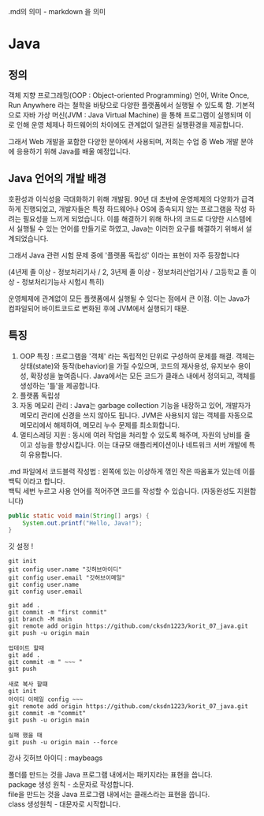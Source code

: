 
.md의 의미 - markdown 을 의미

# Java
## 정의
객체 지향 프로그래밍(OOP : Object-oriented Programming) 언어, Write Once,
Run Anywhere 라는 철학을 바탕으로 다양한 플랫폼에서 실행될 수 있도록 함.
기본적으로 자바 가상 머신(JVM : Java Virtual Machine) 을 통해 프로그램이 실행되며
이로 인해 운영 체제나 하드웨어의 차이에도 관계없이 일관된 실행환경을 제공합니다.

그래서 Web 개발을 포함한 다양한 분야에서 사용되며,
저희는 수업 중 Web 개발 분야에 응용하기 위해 Java를 배울 예정입니다.

## Java 언어의 개발 배경 

호환성과 이식성을 극대화하기 위해 개발됨. 90년 대 초반에 운영체제의 다양화가
급격하게 진행되었고, 개발자들은 특정 하드웨어나 OS에 종속되지 않는 프로그램을
작성 하려는 필요성을 느끼게 되었습니다. 이를 해결하기 위해 하나의 코드로
다양한 시스템에서 실행될 수 있는 언어를 만들기로 하였고, Java는 이러한 요구를
해결하기 위해서 설계되었습니다.

그래서 Java 관련 시험 문제 중에 '플랫폼 독립성' 이라는 표현이 자주 등장합니다

(4년제 졸 이상 - 정보처리기사 / 2, 3년제 졸 이상 - 정보처리산업기사 / 
고등학교 졸 이상 - 정보처리기능사 시험시 특히)

운영체제에 관계없이 모든 플랫폼에서 실행될 수 있다는 점에서 큰 이점.
이는 Java가 컴파일되어 바이트코드로 변화된 후에 JVM에서 실행되기 때문.

## 특징
1. OOP 특징 : 프로그램을 '객체' 라는 독립적인 단위로 구성하여 문제를 해결.
    객체는 상태(state)와 동작(behavior)을 가질 수있으며, 코드의 재사용성,
    유지보수 용이성, 확장성을 높여줍니다. Java에서는 모든 코드가 클래스 내에서
    정의되고, 객체를 생성하는 '틀'을 제공합니다.
2. 플랫폼 독립성
3. 자동 메모리 관리 : Java는 garbage collection 기능을 내장하고 있어,
    개발자가 메모리 관리에 신경을 쓰지 않아도 됩니다. JVM은 사용되지 않는
    객체를 자동으로 메모리에서 해제하여, 메모리 누수 문제를 최소화합니다.
4. 멀티스레딩 지원 : 동시에 여러 작업을 처리할 수 있도록 해주며, 자원의 낭비를
    줄이고 성능을 향상시킵니다. 이는 대규모 애플리케이션이나 네트워크 서버 개발에
    특히 유용합니다.


.md 파일에서 코드블럭 작성법 : 왼쪽에 있는 이상하게 꺾인 작은 따옴표가 있는데 이를 백틱 이라고 합니다.\
백틱 세번 누르고 사용 언어를 적어주면 코드를 작성할 수 있습니다. (자동완성도 지원합니다)
```java
public static void main(String[] args) {
    System.out.printf("Hello, Java!");
}
```

깃 설정 !
```
git init
git config user.name "깃허브아이디"
git config user.email "깃허브이메일"
git config user.name
git config user.email

git add .
git commit -m "first commit"
git branch -M main
git remote add origin https://github.com/cksdn1223/korit_07_java.git
git push -u origin main

업데이트 할때
git add .
git commit -m " ~~~ "
git push

새로 복사 할떄
git init
아이디 이메일 config ~~~
git remote add origin https://github.com/cksdn1223/korit_07_java.git
git commit -m "commit"
git push -u origin main

실패 했을 때
git push -u origin main --force

```
 
강사 깃허브 아이디 : maybeags
 
폴더를 만드는 것을 Java 프로그램 내에서는 패키지라는 표현을 씁니다.\
package 생성 원칙 - 소문자로 작성합니다.\
file을 만드는 것을 Java 프로그램 내에서는 클래스라는 표현을 씁니다.\
class 생성원칙 - 대문자로 시작합니다.



 
 
 
 
 
 
 
 